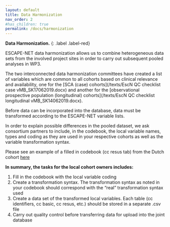 ```yaml
---
layout: default
title: Data Harmonization
nav_order: 2
#has_children: true
permalink: /docs/harmonization
---
```


**Data Harmonization.**
{: .label .label-red}

ESCAPE-NET data harmonization allows us to combine heterogeneous data sets from the involved project sites in order to carry out subsequent pooled analyses in WP3.  

The two interconnected data harmonization committees have created a list of variables which are common to all cohorts based on clinical relevance and availability,
one for the [SCA (case) cohorts](/texts/EscN QC checklist case vMB_SK17062019.docx) and another for the [observational prospective population (longitudinal) cohorts](/texts/EscN QC checklist longitudinal vMB_SK14062019.docx).

Before data can be incorporated into the database, data must be transformed according to the ESCAPE-NET variable lists.

In order to explain possible differences in the pooled dataset, we ask consortium partners to include, in the codebook, the local variable names, types and coding as they are used in your respective cohorts as well as the variable transformation syntax.

Please see an example of a filled in codebook (cc resus tab) from the Dutch cohort [here](/texts/example-codebook.xlsx)


**In summary, the tasks for the local cohort owners includes:**

<ol>

  <li>Fill in the codebook with the local variable coding</li>
  <li>Create a transformation syntax. The transformation syntax as noted in your codebook should correspond with the “real” transformation syntax used</li>
  <li>Create a data set of the transformed local variables. Each table (cc identifiers, cc basic, cc resus, etc.) should be stored in a separate .csv file</li>
  <li>Carry out quality control before transferring data for upload into the joint database</li>

</ol>
